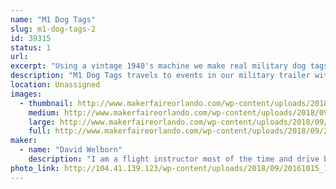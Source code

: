 ```yaml
---
name: "M1 Dog Tags"
slug: m1-dog-tags-2
id: 39315
status: 1
url: 
excerpt: "Using a vintage 1940's machine we make real military dog tags from the WWII through Vietnam time period."
description: "M1 Dog Tags travels to events in our military trailer with our 1940's dog tag machine.  We can make REAL vintage dog tags.  Customers can make custom tags with any message they want or recreate a lost or family heirloom dog tag."
location: Unassigned
images:
  - thumbnail: http://www.makerfaireorlando.com/wp-content/uploads/2018/09/20160511_061749-1.jpg
    medium: http://www.makerfaireorlando.com/wp-content/uploads/2018/09/20160511_061749-1.jpg
    large: http://www.makerfaireorlando.com/wp-content/uploads/2018/09/20160511_061749-1.jpg
    full: http://www.makerfaireorlando.com/wp-content/uploads/2018/09/20160511_061749-1.jpg
maker:
  - name: "David Welborn"
    description: "I am a flight instructor most of the time and drive boats at Disney part time. On weekends we like to bring the military trailer out to fun events and make vintage dog tags with any message the customer wants.  Is great to get out there and meet people and honor our military."
photo_link: http://104.41.139.123/wp-content/uploads/2018/09/20161015_101148-1024x576.jpg
---
```

